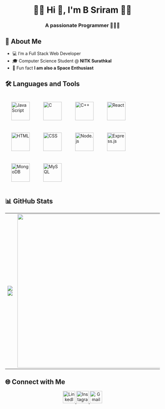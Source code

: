 <h1 align="center">🔶🔸 Hi 👋, I'm B Sriram 🔸🔶</h1>
<h3 align="center">A passionate Programmer 👨‍💻🎯</h3>

## 🚀 About Me

- 💻 I’m a Full Stack Web Developer
- 🎓 Computer Science Student @ **NITK Surathkal**
- 🚀 Fun fact **I am also a Space Enthusiast**

## 🛠 Languages and Tools

<p align="left">
  <img src="https://cdn.jsdelivr.net/gh/devicons/devicon/icons/javascript/javascript-original.svg" alt="JavaScript" width="60" height="60" style="margin: 20px;"/>
  <img src="https://cdn.jsdelivr.net/gh/devicons/devicon/icons/c/c-original.svg" alt="C" width="60" height="60" style="margin: 20px;"/>
  <img src="https://cdn.jsdelivr.net/gh/devicons/devicon/icons/cplusplus/cplusplus-original.svg" alt="C++" width="60" height="60" style="margin: 20px;"/>
  <img src="https://cdn.jsdelivr.net/gh/devicons/devicon/icons/react/react-original.svg" alt="React" width="60" height="60" style="margin: 20px;"/>
  <img src="https://cdn.jsdelivr.net/gh/devicons/devicon/icons/html5/html5-original.svg" alt="HTML" width="60" height="60" style="margin: 20px;"/>
  <img src="https://cdn.jsdelivr.net/gh/devicons/devicon/icons/css3/css3-original.svg" alt="CSS" width="60" height="60" style="margin: 20px;"/>
  <img src="https://cdn.jsdelivr.net/gh/devicons/devicon/icons/nodejs/nodejs-original.svg" alt="Node.js" width="60" height="60" style="margin: 20px;"/>
  <img src="https://cdn.jsdelivr.net/gh/devicons/devicon/icons/express/express-original.svg" alt="Express.js" width="60" height="60" style="margin: 20px;"/>
  <img src="https://cdn.jsdelivr.net/gh/devicons/devicon/icons/mongodb/mongodb-original.svg" alt="MongoDB" width="60" height="60" style="margin: 20px;"/>
  <img src="https://cdn.jsdelivr.net/gh/devicons/devicon/icons/mysql/mysql-original.svg" alt="MySQL" width="60" height="60" style="margin: 20px;"/>
</p>


## 📊 GitHub Stats


<table>
  <tr>
    <td>
      <img src="https://github-readme-stats.vercel.app/api?username=SRIRAM231005&show_icons=true&theme=tokyonight">
      <br>
      <img src="https://github-readme-stats.vercel.app/api/top-langs/?username=SRIRAM231005&layout=compact&theme=radical&langs_count=6">
    </td>
    <td>
      <img src="https://user-images.githubusercontent.com/74038190/213866269-5d00981c-7c98-46d7-8a8e-16f462f15227.gif" width="500">
    </td>
  </tr>
</table>


## 🌐 Connect with Me
<p align="center">
  <a href="https://www.linkedin.com/in/b-sri-ram-561b60288/">
    <img src="https://img.shields.io/badge/LINKEDIN-0077b5?style=for-the-badge&logo=linkedin&logoColor=white" alt="LinkedIn Badge" height="40"/>
  </a>
  <a href="https://www.instagram.com/bsriram231005?igsh=dnljMHlxcHg4cGdn">
    <img src="https://img.shields.io/badge/INSTAGRAM-E4405F?style=for-the-badge&logo=instagram&logoColor=white" alt="Instagram Badge" height="40"/>
  </a>
  <a href="mailto:sriram.bangam@gmail.com">
    <img src="https://img.shields.io/badge/GMAIL-D14836?style=for-the-badge&logo=gmail&logoColor=white" alt="Gmail Badge" height="40"/>
  </a>
</p>


